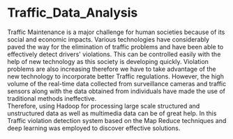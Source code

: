 # Traffic_Data_Analysis

Traffic Maintenance is a major challenge for human societies because of its social and 
economic impacts. Various technologies have considerably paved the way for the 
elimination of traffic problems and have been able to effectively detect drivers' violations. 
This can be controlled easily with the help of new technology as this society is developing 
quickly. Violation problems are also increasing therefore we have to take advantage of 
the new technology to incorporate better Traffic regulations. However, the high volume 
of the real-time data collected from surveillance cameras and traffic sensors along with 
the data obtained from individuals have made the use of traditional methods ineffective. </br>
Therefore, using Hadoop for processing large scale structured and unstructured data as 
well as multimedia data can be of great help. In this Traffic violation detection system 
based on the Map Reduce techniques and deep learning was employed to discover 
effective solutions.
